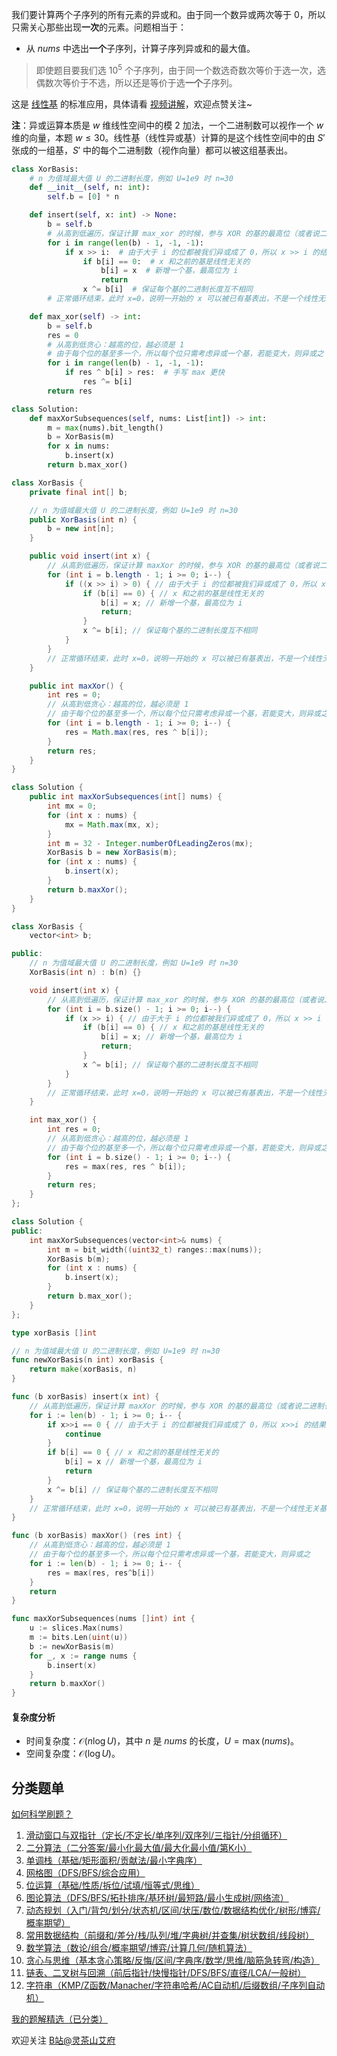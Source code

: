 我们要计算两个子序列的所有元素的异或和。由于同一个数异或两次等于 $0$，所以只需关心那些出现**一次**的元素。问题相当于：

- 从 $\textit{nums}$ 中选出**一个**子序列，计算子序列异或和的最大值。

> 即使题目要我们选 $10^5$ 个子序列，由于同一个数选奇数次等价于选一次，选偶数次等价于不选，所以还是等价于选**一个**子序列。

这是 [线性基](https://oi-wiki.org/math/basis/) 的标准应用，具体请看 [视频讲解](https://www.bilibili.com/video/BV1pm8vzAEXx/)，欢迎点赞关注~

**注**：异或运算本质是 $w$ 维线性空间中的模 $2$ 加法，一个二进制数可以视作一个 $w$ 维的向量，本题 $w\le 30$。线性基（线性异或基）计算的是这个线性空间中的由 $S'$ 张成的一组基，$S'$ 中的每个二进制数（视作向量）都可以被这组基表出。

```py [sol-Python3]
class XorBasis:
    # n 为值域最大值 U 的二进制长度，例如 U=1e9 时 n=30
    def __init__(self, n: int):
        self.b = [0] * n

    def insert(self, x: int) -> None:
        b = self.b
        # 从高到低遍历，保证计算 max_xor 的时候，参与 XOR 的基的最高位（或者说二进制长度）是互不相同的
        for i in range(len(b) - 1, -1, -1):
            if x >> i:  # 由于大于 i 的位都被我们异或成了 0，所以 x >> i 的结果只能是 0 或 1
                if b[i] == 0:  # x 和之前的基是线性无关的
                    b[i] = x  # 新增一个基，最高位为 i
                    return
                x ^= b[i]  # 保证每个基的二进制长度互不相同
        # 正常循环结束，此时 x=0，说明一开始的 x 可以被已有基表出，不是一个线性无关基

    def max_xor(self) -> int:
        b = self.b
        res = 0
        # 从高到低贪心：越高的位，越必须是 1
        # 由于每个位的基至多一个，所以每个位只需考虑异或一个基，若能变大，则异或之
        for i in range(len(b) - 1, -1, -1):
            if res ^ b[i] > res:  # 手写 max 更快
                res ^= b[i]
        return res

class Solution:
    def maxXorSubsequences(self, nums: List[int]) -> int:
        m = max(nums).bit_length()
        b = XorBasis(m)
        for x in nums:
            b.insert(x)
        return b.max_xor()
```

```java [sol-Java]
class XorBasis {
    private final int[] b;

    // n 为值域最大值 U 的二进制长度，例如 U=1e9 时 n=30
    public XorBasis(int n) {
        b = new int[n];
    }

    public void insert(int x) {
        // 从高到低遍历，保证计算 maxXor 的时候，参与 XOR 的基的最高位（或者说二进制长度）是互不相同的
        for (int i = b.length - 1; i >= 0; i--) {
            if ((x >> i) > 0) { // 由于大于 i 的位都被我们异或成了 0，所以 x >> i 的结果只能是 0 或 1
                if (b[i] == 0) { // x 和之前的基是线性无关的
                    b[i] = x; // 新增一个基，最高位为 i
                    return;
                }
                x ^= b[i]; // 保证每个基的二进制长度互不相同
            }
        }
        // 正常循环结束，此时 x=0，说明一开始的 x 可以被已有基表出，不是一个线性无关基
    }

    public int maxXor() {
        int res = 0;
        // 从高到低贪心：越高的位，越必须是 1
        // 由于每个位的基至多一个，所以每个位只需考虑异或一个基，若能变大，则异或之
        for (int i = b.length - 1; i >= 0; i--) {
            res = Math.max(res, res ^ b[i]);
        }
        return res;
    }
}

class Solution {
    public int maxXorSubsequences(int[] nums) {
        int mx = 0;
        for (int x : nums) {
            mx = Math.max(mx, x);
        }
        int m = 32 - Integer.numberOfLeadingZeros(mx);
        XorBasis b = new XorBasis(m);
        for (int x : nums) {
            b.insert(x);
        }
        return b.maxXor();
    }
}
```

```cpp [sol-C++]
class XorBasis {
    vector<int> b;

public:
    // n 为值域最大值 U 的二进制长度，例如 U=1e9 时 n=30
    XorBasis(int n) : b(n) {}

    void insert(int x) {
        // 从高到低遍历，保证计算 max_xor 的时候，参与 XOR 的基的最高位（或者说二进制长度）是互不相同的
        for (int i = b.size() - 1; i >= 0; i--) {
            if (x >> i) { // 由于大于 i 的位都被我们异或成了 0，所以 x >> i 的结果只能是 0 或 1
                if (b[i] == 0) { // x 和之前的基是线性无关的
                    b[i] = x; // 新增一个基，最高位为 i
                    return;
                }
                x ^= b[i]; // 保证每个基的二进制长度互不相同
            }
        }
        // 正常循环结束，此时 x=0，说明一开始的 x 可以被已有基表出，不是一个线性无关基
    }

    int max_xor() {
        int res = 0;
        // 从高到低贪心：越高的位，越必须是 1
        // 由于每个位的基至多一个，所以每个位只需考虑异或一个基，若能变大，则异或之
        for (int i = b.size() - 1; i >= 0; i--) {
            res = max(res, res ^ b[i]);
        }
        return res;
    }
};

class Solution {
public:
    int maxXorSubsequences(vector<int>& nums) {
        int m = bit_width((uint32_t) ranges::max(nums));
        XorBasis b(m);
        for (int x : nums) {
            b.insert(x);
        }
        return b.max_xor();
    }
};
```

```go [sol-Go]
type xorBasis []int

// n 为值域最大值 U 的二进制长度，例如 U=1e9 时 n=30
func newXorBasis(n int) xorBasis {
	return make(xorBasis, n)
}

func (b xorBasis) insert(x int) {
	// 从高到低遍历，保证计算 maxXor 的时候，参与 XOR 的基的最高位（或者说二进制长度）是互不相同的
	for i := len(b) - 1; i >= 0; i-- {
		if x>>i == 0 { // 由于大于 i 的位都被我们异或成了 0，所以 x>>i 的结果只能是 0 或 1
			continue
		}
		if b[i] == 0 { // x 和之前的基是线性无关的
			b[i] = x // 新增一个基，最高位为 i
			return
		}
		x ^= b[i] // 保证每个基的二进制长度互不相同
	}
	// 正常循环结束，此时 x=0，说明一开始的 x 可以被已有基表出，不是一个线性无关基
}

func (b xorBasis) maxXor() (res int) {
	// 从高到低贪心：越高的位，越必须是 1
	// 由于每个位的基至多一个，所以每个位只需考虑异或一个基，若能变大，则异或之
	for i := len(b) - 1; i >= 0; i-- {
		res = max(res, res^b[i])
	}
	return
}

func maxXorSubsequences(nums []int) int {
	u := slices.Max(nums)
	m := bits.Len(uint(u))
	b := newXorBasis(m)
	for _, x := range nums {
		b.insert(x)
	}
	return b.maxXor()
}
```

#### 复杂度分析

- 时间复杂度：$\mathcal{O}(n\log U)$，其中 $n$ 是 $\textit{nums}$ 的长度，$U=\max(\textit{nums})$。
- 空间复杂度：$\mathcal{O}(\log U)$。

## 分类题单

[如何科学刷题？](https://leetcode.cn/circle/discuss/RvFUtj/)

1. [滑动窗口与双指针（定长/不定长/单序列/双序列/三指针/分组循环）](https://leetcode.cn/circle/discuss/0viNMK/)
2. [二分算法（二分答案/最小化最大值/最大化最小值/第K小）](https://leetcode.cn/circle/discuss/SqopEo/)
3. [单调栈（基础/矩形面积/贡献法/最小字典序）](https://leetcode.cn/circle/discuss/9oZFK9/)
4. [网格图（DFS/BFS/综合应用）](https://leetcode.cn/circle/discuss/YiXPXW/)
5. [位运算（基础/性质/拆位/试填/恒等式/思维）](https://leetcode.cn/circle/discuss/dHn9Vk/)
6. [图论算法（DFS/BFS/拓扑排序/基环树/最短路/最小生成树/网络流）](https://leetcode.cn/circle/discuss/01LUak/)
7. [动态规划（入门/背包/划分/状态机/区间/状压/数位/数据结构优化/树形/博弈/概率期望）](https://leetcode.cn/circle/discuss/tXLS3i/)
8. [常用数据结构（前缀和/差分/栈/队列/堆/字典树/并查集/树状数组/线段树）](https://leetcode.cn/circle/discuss/mOr1u6/)
9. [数学算法（数论/组合/概率期望/博弈/计算几何/随机算法）](https://leetcode.cn/circle/discuss/IYT3ss/)
10. [贪心与思维（基本贪心策略/反悔/区间/字典序/数学/思维/脑筋急转弯/构造）](https://leetcode.cn/circle/discuss/g6KTKL/)
11. [链表、二叉树与回溯（前后指针/快慢指针/DFS/BFS/直径/LCA/一般树）](https://leetcode.cn/circle/discuss/K0n2gO/)
12. [字符串（KMP/Z函数/Manacher/字符串哈希/AC自动机/后缀数组/子序列自动机）](https://leetcode.cn/circle/discuss/SJFwQI/)

[我的题解精选（已分类）](https://github.com/EndlessCheng/codeforces-go/blob/master/leetcode/SOLUTIONS.md)

欢迎关注 [B站@灵茶山艾府](https://space.bilibili.com/206214)
